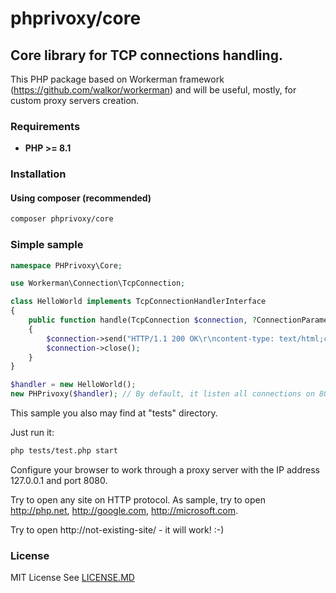 # phprivoxy/core
## Core library for TCP connections handling.

This PHP package based on Workerman framework (https://github.com/walkor/workerman) and will be useful, mostly, for custom proxy servers creation.

### Requirements 
- **PHP >= 8.1**

### Installation
#### Using composer (recommended)
```bash
composer phprivoxy/core
```

### Simple sample

```php
namespace PHPrivoxy\Core;

use Workerman\Connection\TcpConnection;

class HelloWorld implements TcpConnectionHandlerInterface
{
    public function handle(TcpConnection $connection, ?ConnectionParameters $connectionParameters = null): void
    {
        $connection->send("HTTP/1.1 200 OK\r\ncontent-type: text/html;charset=UTF8\r\n\r\n" . 'Hello, world!');
        $connection->close();
    }
}

$handler = new HelloWorld();
new PHPrivoxy($handler); // By default, it listen all connections on 8080 port.
```

This sample you also may find at "tests" directory.

Just run it:
```bash
php tests/test.php start
```

Configure your browser to work through a proxy server with the IP address 127.0.0.1 and port 8080.

Try to open any site on HTTP protocol. As sample, try to open http://php.net, http://google.com, http://microsoft.com.

Try to open http://not-existing-site/ - it will work! :-)

### License
MIT License See [LICENSE.MD](LICENSE.MD)
